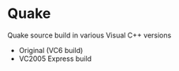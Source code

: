 # Quake
Quake source build in various Visual C++ versions
- Original (VC6 build)
- VC2005 Express build